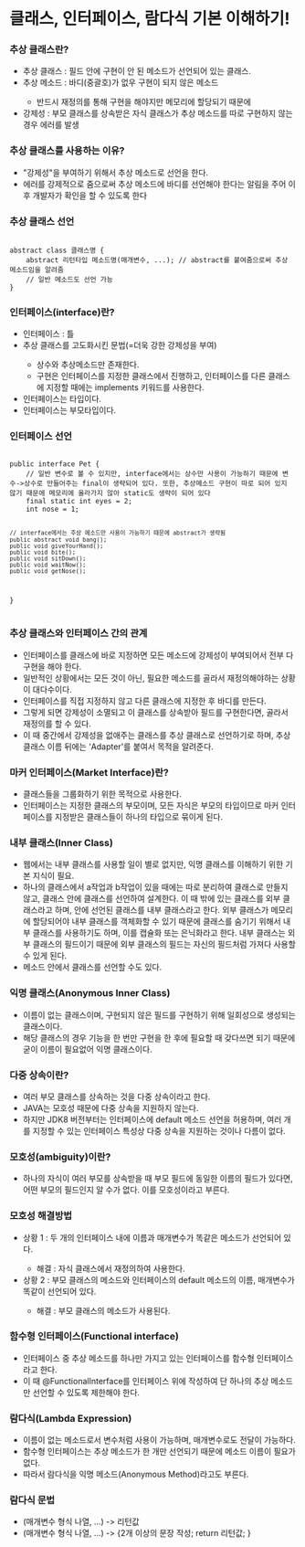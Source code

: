 # 클래스, 인터페이스, 람다식 기본 이해하기!


<h3>추상 클래스란?</h3>
<ul>
  <li>추상 클래스 : 필드 안에 구현이 안 된 메소드가 선언되어 있는 클래스.</li>
  <li>추상 메소드 : 바디(중괄호)가 없우 구현이 되지 않은 메소드</li>
    <ul><li>반드시 재정의를 통해 구현을 해야지만 메모리에 할당되기 때문에</li></ul>
  <li>강제성 : 부모 클래스를 상속받은 자식 클래스가 추상 메소드를 따로 구현하지 않는 경우 에러를 발생</li>
</ul>



<h3>추상 클래스를 사용하는 이유?</h3>
<ul>
  <li>"강제성"을 부여하기 위해서 추상 메소드로 선언을 한다.</li>
  <li>에러를 강제적으로 줌으로써 추상 메소드에 바디를 선언해야 한다는 알림을 주어 이후 개발자가 확인을 할 수 있도록 한다</li>
</ul>



<h3>추상 클래스 선언</h3>
<pre><code>
abstract class 클래스명 {
    abstract 리턴타입 메소드명(매개변수, ...); // abstract를 붙여줌으로써 추상 메소드임을 알려줌
    // 일반 메소드도 선언 가능
}
</code></pre>


<h3>인터페이스(interface)란?</h3>
<ul>
  <li>인터페이스 : 틀</li>
  <li>추상 클래스를 고도화시킨 문법(=더욱 강한 강제성을 부여)</li>
  <ul>
    <li>상수와 추상메소드만 존재한다.</li>
    <li>구현은 인터페이스를 지정한 클래스에서 진행하고, 인터페이스를 다른 클래스에 지정할 때에는 implements 키워드를 사용한다.</li>
  </ul>
  <li>인터페이스는 타입이다.</li>
  <li>인터페이스는 부모타입이다.</li>
</ul>



<h3>인터페이스 선언</h3>
<pre><code>
public interface Pet {
	// 일반 변수로 볼 수 있지만, interface에서는 상수만 사용이 가능하기 때문에 변수->상수로 만들어주는 final이 생략되어 있다. 또한, 추상메소드 구현이 따로 되어 있지 않기 때문에 메모리에 올라가지 않아 static도 생략이 되어 있다
	final static int eyes = 2;
	int nose = 1;
	
	// interface에서는 추상 메소드만 사용이 가능하기 때문에 abstract가 생략됨
	public abstract void bang();
	public void giveYourHand();
	public void bite();
	public void sitDown();
	public void waitNow();
	public void getNose();
}
</code></pre>



<h3>추상 클래스와 인터페이스 간의 관계</h3>
<ul>
  <li>인터페이스를 클래스에 바로 지정하면 모든 메소드에 강제성이 부여되어서 전부 다 구현을 해야 한다.</li>
  <li>일반적인 상황에서는 모든 것이 아닌, 필요한 메소드를 골라서 재정의해야하는 상황이 대다수이다.</li>
  <li>인터페이스를 직접 지정하지 않고 다른 클래스에 지정한 후 바디를 만든다.</li>
  <li>그렇게 되면 강제성이 소멸되고 이 클래스를 상속받아 필드를 구현한다면, 골라서 재정의를 할 수 있다.</li>
  <li>이 때 중간에서 강제성을 없애주는 클래스를 추상 클래스로 선언하기로 하며, 추상 클래스 이름 뒤에는 'Adapter'를 붙여서 목적을 알려준다.</li>
</ul>



<h3>마커 인터페이스(Market Interface)란?</h3>
<ul>
  <li>클래스들을 그룹화하기 위한 목적으로 사용한다.</li>
  <li>인터페이스는 지정한 클래스의 부모이며, 모든 자식은 부모의 타입이므로 마커 인터페이스를 지정받은 클래스들이 하나의 타입으로 묶이게 된다.</li>
</ul>



<h3>내부 클래스(Inner Class)</h3>
<ul>
  <li>웹에서는 내부 클래스를 사용할 일이 별로 없지만, 익명 클래스를 이해하기 위한 기본 지식이 필요.</li>
  <li>하나의 클래스에서 a작업과 b작업이 있을 때에는 따로 분리하여 클래스로 만들지 않고, 클래스 안에 클래스를 선언하여 설계한다. 이 때 밖에 있는 클래스를 외부 클래스라고 하며, 안에 선언된 클래스를 내부 클래스라고 한다. 외부 클래스가 메모리에 할당되어야 내부 클래스를 객체화할 수 있기 때문에 클래스를 숨기기 위해서 내부 클래스를 사용하기도 하며, 이를 캡슐화 또는 은닉화라고 한다. 내부 클래스는 외부 클래스의 필드이기 때문에 외부 클래스의 필드는 자신의 필드처럼 가져다 사용할 수 있게 된다.</li>
  <li>메소드 안에서 클래스를 선언할 수도 있다.</li>
</ul>



<h3>익명 클래스(Anonymous Inner Class)</h3>
<ul>
  <li>이름이 없는 클래스이며, 구현되지 않은 필드를 구현하기 위해 일회성으로 생성되는 클래스이다.</li>
  <li>해당 클래스의 경우 기능을 한 번만 구현을 한 후에 필요할 때 갖다쓰면 되기 때문에 굳이 이름이 필요없어 익명 클래스이다.</li>
</ul>



<h3>다중 상속이란?</h3>
<ul>
  <li>여러 부모 클래스를 상속하는 것을 다중 상속이라고 한다.</li>
  <li>JAVA는 모호성 때문에 다중 상속을 지원하지 않는다.</li>
  <li>하지만 JDK8 버전부터는 인터페이스에 default 메소드 선언을 허용하며, 여러 개를 지정할 수 있는 인터페이스 특성상 다중 상속을 지원하는 것이나 다름이 없다.</li>
</ul>



<h3>모호성(ambiguity)이란?</h3>
<ul>
  <li>하나의 자식이 여러 부모를 상속받을 때 부모 필드에 동일한 이름의 필드가 있다면, 어떤 부모의 필드인지 알 수가 없다. 이를 모호성이라고 부른다.</li>
</ul>



<h3>모호성 해결방법</h3>
<ul>
  <li>상황 1 : 두 개의 인터페이스 내에 이름과 매개변수가 똑같은 메소드가 선언되어 있다.</li>
  <ul><li>해결 : 자식 클래스에서 재정의하여 사용한다.</li></ul>
  <li>상황 2 : 부모 클래스의 메소드와 인터페이스의 default 메소드의 이름, 매개변수가 똑같이 선언되어 있다.</li>
  <ul><li>해결 : 부모 클래스의 메소드가 사용된다.</li></ul>
</ul>



<h3>함수형 인터페이스(Functional interface)</h3>
<ul>
  <li>인터페이스 중 추상 메소드를 하나만 가지고 있는 인터페이스를 함수형 인터페이스라고 한다.</li>
  <li>이 때 @FunctionalInterface를 인터페이스 위에 작성하여 단 하나의 추상 메소드만 선언할 수 있도록 제한해야 한다.</li>
</ul>



<h3>람다식(Lambda Expression)</h3>
<ul>
  <li>이름이 없는 메소드로서 변수처럼 사용이 가능하며, 매개변수로도 전달이 가능하다.</li>
  <li>함수형 인터페이스는 추상 메소드가 한 개만 선언되기 때문에 메소드 이름이 필요가 없다.</li>
  <li>따라서 람다식을 익명 메소드(Anonymous Method)라고도 부른다.</li>
</ul>



<h3>람다식 문법</h3>
<ul>
  <li>(매개변수 형식 나열, ...) -> 리턴값</li>
  <li>(매개변수 형식 나열, ...) -> {2개 이상의 문장 작성; return 리턴값; }</li>
</ul>
